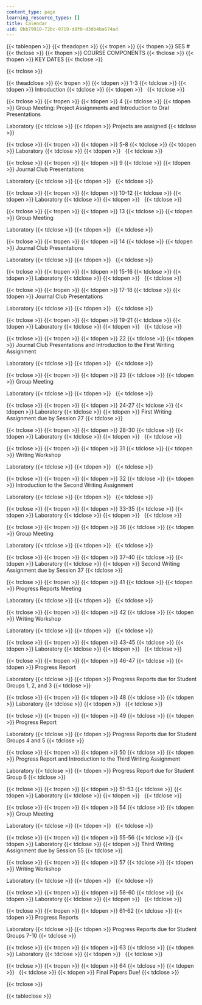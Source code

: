 ```yaml
---
content_type: page
learning_resource_types: []
title: Calendar
uid: 8bb79910-72bc-9719-d8f0-d3db4ba674ad
---
```


{{< tableopen >}}
{{< theadopen >}}
{{< tropen >}}
{{< thopen >}}
SES #
{{< thclose >}}
{{< thopen >}}
COURSE COMPONENTS
{{< thclose >}}
{{< thopen >}}
KEY DATES
{{< thclose >}}

{{< trclose >}}

{{< theadclose >}}
{{< tropen >}}
{{< tdopen >}}
1-3
{{< tdclose >}}
{{< tdopen >}}
Introduction
{{< tdclose >}}
{{< tdopen >}}
 
{{< tdclose >}}

{{< trclose >}}
{{< tropen >}}
{{< tdopen >}}
4
{{< tdclose >}}
{{< tdopen >}}
Group Meeting: Project Assignments and Introduction to Oral Presentations  
  
Laboratory
{{< tdclose >}}
{{< tdopen >}}
Projects are assigned
{{< tdclose >}}

{{< trclose >}}
{{< tropen >}}
{{< tdopen >}}
5-8
{{< tdclose >}}
{{< tdopen >}}
Laboratory
{{< tdclose >}}
{{< tdopen >}}
 
{{< tdclose >}}

{{< trclose >}}
{{< tropen >}}
{{< tdopen >}}
9
{{< tdclose >}}
{{< tdopen >}}
Journal Club Presentations  
  
Laboratory
{{< tdclose >}}
{{< tdopen >}}
 
{{< tdclose >}}

{{< trclose >}}
{{< tropen >}}
{{< tdopen >}}
10-12
{{< tdclose >}}
{{< tdopen >}}
Laboratory
{{< tdclose >}}
{{< tdopen >}}
 
{{< tdclose >}}

{{< trclose >}}
{{< tropen >}}
{{< tdopen >}}
13
{{< tdclose >}}
{{< tdopen >}}
Group Meeting  
  
Laboratory
{{< tdclose >}}
{{< tdopen >}}
 
{{< tdclose >}}

{{< trclose >}}
{{< tropen >}}
{{< tdopen >}}
14
{{< tdclose >}}
{{< tdopen >}}
Journal Club Presentations  
  
Laboratory
{{< tdclose >}}
{{< tdopen >}}
 
{{< tdclose >}}

{{< trclose >}}
{{< tropen >}}
{{< tdopen >}}
15-16
{{< tdclose >}}
{{< tdopen >}}
Laboratory
{{< tdclose >}}
{{< tdopen >}}
 
{{< tdclose >}}

{{< trclose >}}
{{< tropen >}}
{{< tdopen >}}
17-18
{{< tdclose >}}
{{< tdopen >}}
Journal Club Presentations  
  
Laboratory
{{< tdclose >}}
{{< tdopen >}}
 
{{< tdclose >}}

{{< trclose >}}
{{< tropen >}}
{{< tdopen >}}
19-21
{{< tdclose >}}
{{< tdopen >}}
Laboratory
{{< tdclose >}}
{{< tdopen >}}
 
{{< tdclose >}}

{{< trclose >}}
{{< tropen >}}
{{< tdopen >}}
22
{{< tdclose >}}
{{< tdopen >}}
Journal Club Presentations and Introduction to the First Writing Assignment  
  
Laboratory
{{< tdclose >}}
{{< tdopen >}}
 
{{< tdclose >}}

{{< trclose >}}
{{< tropen >}}
{{< tdopen >}}
23
{{< tdclose >}}
{{< tdopen >}}
Group Meeting  
  
Laboratory
{{< tdclose >}}
{{< tdopen >}}
 
{{< tdclose >}}

{{< trclose >}}
{{< tropen >}}
{{< tdopen >}}
24-27
{{< tdclose >}}
{{< tdopen >}}
Laboratory
{{< tdclose >}}
{{< tdopen >}}
First Writing Assignment due by Session 27
{{< tdclose >}}

{{< trclose >}}
{{< tropen >}}
{{< tdopen >}}
28-30
{{< tdclose >}}
{{< tdopen >}}
Laboratory
{{< tdclose >}}
{{< tdopen >}}
 
{{< tdclose >}}

{{< trclose >}}
{{< tropen >}}
{{< tdopen >}}
31
{{< tdclose >}}
{{< tdopen >}}
Writing Workshop  
  
Laboratory
{{< tdclose >}}
{{< tdopen >}}
 
{{< tdclose >}}

{{< trclose >}}
{{< tropen >}}
{{< tdopen >}}
32
{{< tdclose >}}
{{< tdopen >}}
Introduction to the Second Writing Assignment  
  
Laboratory
{{< tdclose >}}
{{< tdopen >}}
 
{{< tdclose >}}

{{< trclose >}}
{{< tropen >}}
{{< tdopen >}}
33-35
{{< tdclose >}}
{{< tdopen >}}
Laboratory
{{< tdclose >}}
{{< tdopen >}}
 
{{< tdclose >}}

{{< trclose >}}
{{< tropen >}}
{{< tdopen >}}
36
{{< tdclose >}}
{{< tdopen >}}
Group Meeting  
  
Laboratory
{{< tdclose >}}
{{< tdopen >}}
 
{{< tdclose >}}

{{< trclose >}}
{{< tropen >}}
{{< tdopen >}}
37-40
{{< tdclose >}}
{{< tdopen >}}
Laboratory
{{< tdclose >}}
{{< tdopen >}}
Second Writing Assignment due by Session 37
{{< tdclose >}}

{{< trclose >}}
{{< tropen >}}
{{< tdopen >}}
41
{{< tdclose >}}
{{< tdopen >}}
Progress Reports Meeting  
  
Laboratory
{{< tdclose >}}
{{< tdopen >}}
 
{{< tdclose >}}

{{< trclose >}}
{{< tropen >}}
{{< tdopen >}}
42
{{< tdclose >}}
{{< tdopen >}}
Writing Workshop  
  
Laboratory
{{< tdclose >}}
{{< tdopen >}}
 
{{< tdclose >}}

{{< trclose >}}
{{< tropen >}}
{{< tdopen >}}
43-45
{{< tdclose >}}
{{< tdopen >}}
Laboratory
{{< tdclose >}}
{{< tdopen >}}
 
{{< tdclose >}}

{{< trclose >}}
{{< tropen >}}
{{< tdopen >}}
46-47
{{< tdclose >}}
{{< tdopen >}}
Progress Report  
  
Laboratory
{{< tdclose >}}
{{< tdopen >}}
Progress Reports due for Student Groups 1, 2, and 3
{{< tdclose >}}

{{< trclose >}}
{{< tropen >}}
{{< tdopen >}}
48
{{< tdclose >}}
{{< tdopen >}}
Laboratory
{{< tdclose >}}
{{< tdopen >}}
 
{{< tdclose >}}

{{< trclose >}}
{{< tropen >}}
{{< tdopen >}}
49
{{< tdclose >}}
{{< tdopen >}}
Progress Report  
  
Laboratory
{{< tdclose >}}
{{< tdopen >}}
Progress Reports due for Student Groups 4 and 5
{{< tdclose >}}

{{< trclose >}}
{{< tropen >}}
{{< tdopen >}}
50
{{< tdclose >}}
{{< tdopen >}}
Progress Report and Introduction to the Third Writing Assignment  
  
Laboratory
{{< tdclose >}}
{{< tdopen >}}
Progress Report due for Student Group 6
{{< tdclose >}}

{{< trclose >}}
{{< tropen >}}
{{< tdopen >}}
51-53
{{< tdclose >}}
{{< tdopen >}}
Laboratory
{{< tdclose >}}
{{< tdopen >}}
 
{{< tdclose >}}

{{< trclose >}}
{{< tropen >}}
{{< tdopen >}}
54
{{< tdclose >}}
{{< tdopen >}}
Group Meeting  
  
Laboratory
{{< tdclose >}}
{{< tdopen >}}
 
{{< tdclose >}}

{{< trclose >}}
{{< tropen >}}
{{< tdopen >}}
55-56
{{< tdclose >}}
{{< tdopen >}}
Laboratory
{{< tdclose >}}
{{< tdopen >}}
Third Writing Assignment due by Session 55
{{< tdclose >}}

{{< trclose >}}
{{< tropen >}}
{{< tdopen >}}
57
{{< tdclose >}}
{{< tdopen >}}
Writing Workshop  
  
Laboratory
{{< tdclose >}}
{{< tdopen >}}
 
{{< tdclose >}}

{{< trclose >}}
{{< tropen >}}
{{< tdopen >}}
58-60
{{< tdclose >}}
{{< tdopen >}}
Laboratory
{{< tdclose >}}
{{< tdopen >}}
 
{{< tdclose >}}

{{< trclose >}}
{{< tropen >}}
{{< tdopen >}}
61-62
{{< tdclose >}}
{{< tdopen >}}
Progress Reports  
  
Laboratory
{{< tdclose >}}
{{< tdopen >}}
Progress Reports due for Student Groups 7-10
{{< tdclose >}}

{{< trclose >}}
{{< tropen >}}
{{< tdopen >}}
63
{{< tdclose >}}
{{< tdopen >}}
Laboratory
{{< tdclose >}}
{{< tdopen >}}
 
{{< tdclose >}}

{{< trclose >}}
{{< tropen >}}
{{< tdopen >}}
64
{{< tdclose >}}
{{< tdopen >}}
 
{{< tdclose >}}
{{< tdopen >}}
Final Papers Due!
{{< tdclose >}}

{{< trclose >}}

{{< tableclose >}}